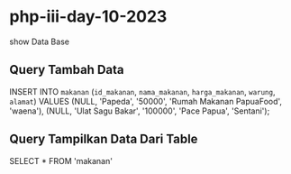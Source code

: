 # php-iii-day-10-2023
show Data Base

## Query Tambah Data

INSERT INTO `makanan` (`id_makanan`, `nama_makanan`, `harga_makanan`, `warung`, `alamat`) VALUES (NULL, 'Papeda', '50000', 'Rumah Makanan PapuaFood', 'waena'), (NULL, 'Ulat Sagu Bakar', '100000', 'Pace Papua', 'Sentani');


## Query Tampilkan Data Dari Table
SELECT * FROM 'makanan'